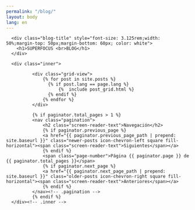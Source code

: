 ```yaml
---
permalink: "/blog/"
layout: body
lang: en
---
```


<main class="content dark">

      <div class="blog-title" style="font-size: 3.125rem;width: 50%;margin-top: 50px;margin-bottom: 60px; color: white">
        <h1>SUPERFOCUS <br>BLOG</h1>
      </div>

      <div class="inner">

              <div class="grid-view">
                  {% for post in site.posts %}
                    {% if post.lang == page.lang %}
                        {%  include post_grid.html %}
                    {% endif %}
                  {% endfor %}
              </div>

              {% if paginator.total_pages > 1 %}
              <nav class="pagination">
                  <h2 class="screen-reader-text">Navegación</h2>
                  {% if paginator.previous_page %}
                  <a href="{{ paginator.previous_page_path | prepend: site.baseurl }}" class="newer-posts icon-chevron-left square fill-horizontal"><span class="screen-reader-text">Siguientes</span></a>
                  {% endif %}
                  <span class="page-number">Página {{ paginator.page }} de {{ paginator.total_pages }}</span>
                  {% if paginator.next_page %}
                  <a href="{{ paginator.next_page_path | prepend: site.baseurl }}" class="older-posts icon-chevron-right square fill-horizontal"><span class="screen-reader-text">Anteriores</span></a>
                  {% endif %}
              </nav><!-- .pagination -->
              {% endif %}
      </div><!-- .inner -->
</main>

